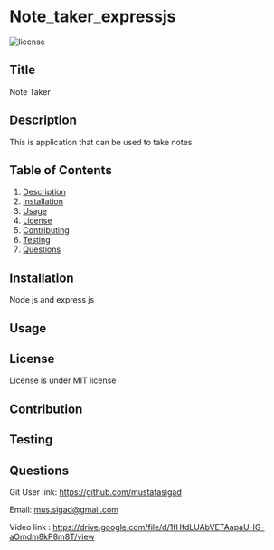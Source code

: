 # Note_taker_expressjs
![license](https://img.shields.io/badge/License-MIT-yellow.svg)
## Title
Note Taker
  
## Description 

This is application that can be used to take notes 
## Table of Contents

1. [Description](#description) 
2. [Installation](#installation) 
3. [Usage](#usage) 
4. [License](#license)
5. [Contributing](#contribution)
6. [Testing](#testing)
7. [Questions](#questions) 

## Installation
Node js and express js

## Usage 


## License
License is under MIT license 

## Contribution


## Testing


## Questions

Git User link: https://github.com/mustafasigad  

Email: mus.sigad@gmail.com  

Video link : https://drive.google.com/file/d/1fHfdLUAbVETAapaU-IG-aOmdm8kP8m8T/view
